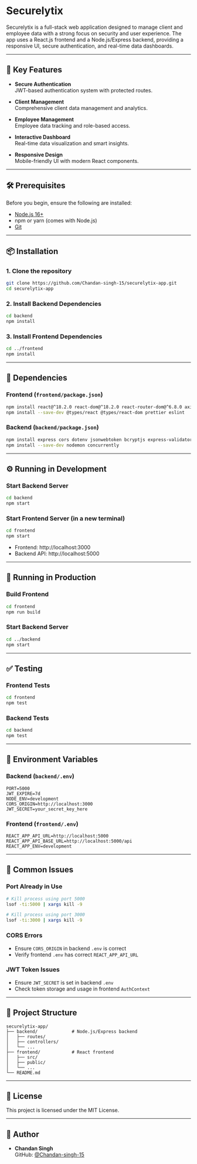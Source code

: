 # Securelytix

Securelytix is a full-stack web application designed to manage client and employee data with a strong focus on security and user experience. The app uses a React.js frontend and a Node.js/Express backend, providing a responsive UI, secure authentication, and real-time data dashboards.

---

## 🚀 Key Features

- **Secure Authentication**  
  JWT-based authentication system with protected routes.

- **Client Management**  
  Comprehensive client data management and analytics.

- **Employee Management**  
  Employee data tracking and role-based access.

- **Interactive Dashboard**  
  Real-time data visualization and smart insights.

- **Responsive Design**  
  Mobile-friendly UI with modern React components.

---

## 🛠 Prerequisites

Before you begin, ensure the following are installed:

- [Node.js 16+](https://nodejs.org/)
- npm or yarn (comes with Node.js)
- [Git](https://git-scm.com/)

---

## 📦 Installation

### 1. Clone the repository
```bash
git clone https://github.com/Chandan-singh-15/securelytix-app.git
cd securelytix-app
```

### 2. Install Backend Dependencies
```bash
cd backend
npm install
```

### 3. Install Frontend Dependencies
```bash
cd ../frontend
npm install
```

---

## 🔗 Dependencies

### Frontend (`frontend/package.json`)
```bash
npm install react@^18.2.0 react-dom@^18.2.0 react-router-dom@^6.8.0 axios@^1.3.0 react-scripts@5.0.1
npm install --save-dev @types/react @types/react-dom prettier eslint
```

### Backend (`backend/package.json`)
```bash
npm install express cors dotenv jsonwebtoken bcryptjs express-validator helmet morgan
npm install --save-dev nodemon concurrently
```

---

## ⚙️ Running in Development

### Start Backend Server
```bash
cd backend
npm start
```

### Start Frontend Server (in a new terminal)
```bash
cd frontend
npm start
```

- Frontend: http://localhost:3000  
- Backend API: http://localhost:5000  

---

## 🚢 Running in Production

### Build Frontend
```bash
cd frontend
npm run build
```

### Start Backend Server
```bash
cd ../backend
npm start
```

---

## ✅ Testing

### Frontend Tests
```bash
cd frontend
npm test
```

### Backend Tests
```bash
cd backend
npm test
```

---

## 🔐 Environment Variables

### Backend (`backend/.env`)
```env
PORT=5000
JWT_EXPIRE=7d
NODE_ENV=development
CORS_ORIGIN=http://localhost:3000
JWT_SECRET=your_secret_key_here
```

### Frontend (`frontend/.env`)
```env
REACT_APP_API_URL=http://localhost:5000
REACT_APP_API_BASE_URL=http://localhost:5000/api
REACT_APP_ENV=development
```

---

## 🧩 Common Issues

### Port Already in Use

```bash
# Kill process using port 5000
lsof -ti:5000 | xargs kill -9

# Kill process using port 3000
lsof -ti:3000 | xargs kill -9
```

### CORS Errors

- Ensure `CORS_ORIGIN` in backend `.env` is correct
- Verify frontend `.env` has correct `REACT_APP_API_URL`

### JWT Token Issues

- Ensure `JWT_SECRET` is set in backend `.env`
- Check token storage and usage in frontend `AuthContext`

---

## 📂 Project Structure

```
securelytix-app/
├── backend/             # Node.js/Express backend
│   ├── routes/
│   ├── controllers/
│   └── ...
├── frontend/            # React frontend
│   ├── src/
│   ├── public/
│   └── ...
└── README.md
```

---

## 📃 License

This project is licensed under the MIT License.

---

## 👤 Author

- **Chandan Singh**  
  GitHub: [@Chandan-singh-15](https://github.com/Chandan-singh-15)